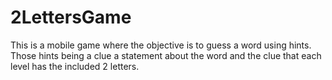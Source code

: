 # 2LettersGame
This is a mobile game where the objective is to guess a word using hints.
Those hints being a clue a statement about the word and the clue that each level has the included 2 letters.
